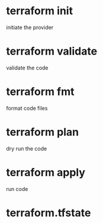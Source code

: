 

# terraform init
initiate the provider 

# terraform validate 
validate the code

# terraform fmt 
format code files

# terraform plan 
dry run the code 

# terraform apply 
run code 

# terraform.tfstate 

